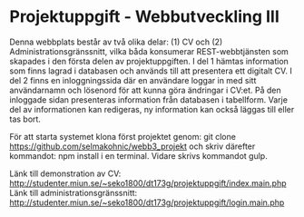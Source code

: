 # Projektuppgift - Webbutveckling III
Denna webbplats består av två olika delar: (1) CV och (2) Administrationsgränssnitt, vilka båda konsumerar REST-webbtjänsten som skapades i den första delen av projektuppgiften.
I del 1 hämtas information som finns lagrad i databasen och används till att presentera ett digitalt CV. I del 2 finns en inloggningssida där en användare loggar in med sitt användarnamn
och lösenord för att kunna göra ändringar i CV:et. På den inloggade sidan presenteras information från databasen i tabellform. Varje del av informationen kan redigeras, ny information kan
också läggas till eller tas bort. 

För att starta systemet klona först projektet genom: git clone https://github.com/selmakohnic/webb3_projekt och skriv därefter kommandot: npm install i en terminal. Vidare skrivs kommandot gulp.

Länk till demonstration av CV: http://studenter.miun.se/~seko1800/dt173g/projektuppgift/index.main.php
Länk till administrationsgränssnitt: http://studenter.miun.se/~seko1800/dt173g/projektuppgift/login.main.php